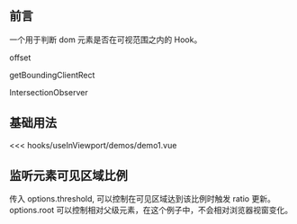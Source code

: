 ## 前言

一个用于判断 dom 元素是否在可视范围之内的 Hook。

offset

getBoundingClientRect

IntersectionObserver

<script setup>
  import Demo1 from './demos/demo1.vue'
  import Demo2 from './demos/demo2.vue'
</script>

## 基础用法

<demo1 />

<<< hooks/useInViewport/demos/demo1.vue

## 监听元素可见区域比例

<demo2 />

传入 options.threshold, 可以控制在可见区域达到该比例时触发 ratio 更新。
options.root 可以控制相对父级元素，在这个例子中，不会相对浏览器视窗变化。
